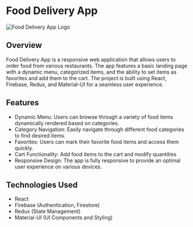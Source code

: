 # Food Delivery App

![Food Delivery App Logo](food-delivery-app-logo.png)

## Overview

Food Delivery App is a responsive web application that allows users to order food from various restaurants. The app features a basic landing page with a dynamic menu, categorized items, and the ability to set items as favorites and add them to the cart. The project is built using React, Firebase, Redux, and Material-UI for a seamless user experience.

## Features

- Dynamic Menu: Users can browse through a variety of food items dynamically rendered based on categories.
- Category Navigation: Easily navigate through different food categories to find desired items.
- Favorites: Users can mark their favorite food items and access them quickly.
- Cart Functionality: Add food items to the cart and modify quantities
- Responsive Design: The app is fully responsive to provide an optimal user experience on various devices.

## Technologies Used

- React
- Firebase (Authentication, Firestore)
- Redux (State Management)
- Material-UI (UI Components and Styling)
